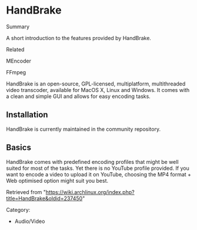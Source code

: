 HandBrake
=========

Summary

A short introduction to the features provided by HandBrake.

Related

MEncoder

FFmpeg

HandBrake is an open-source, GPL-licensed, multiplatform, multithreaded
video transcoder, available for MacOS X, Linux and Windows. It comes
with a clean and simple GUI and allows for easy encoding tasks.

Installation
------------

HandBrake is currently maintained in the community repository.

Basics
------

HandBrake comes with predefined encoding profiles that might be well
suited for most of the tasks. Yet there is no YouTube profile provided.
If you want to encode a video to upload it on YouTube, choosing the MP4
format + Web optimised option might suit you best.

Retrieved from
"https://wiki.archlinux.org/index.php?title=HandBrake&oldid=237450"

Category:

-   Audio/Video
